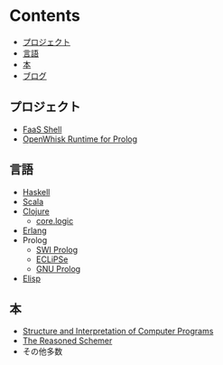 # Contents

- [プロジェクト](#Projects)
- [言語](#Languages)
- [本](#Books)
- [ブログ](./blog)

## プロジェクト

- [FaaS Shell](faasshell/)
- [OpenWhisk Runtime for Prolog](openwhisk-runtime-prolog/)

## 言語

- [Haskell](https://www.haskell.org/hoogle/)
- [Scala](http://docs.scala-lang.org/api/all.html)
- [Clojure](https://clojure.org/api/cheatsheet)
  - [core.logic](https://rawgit.com/dedeibel/clojure-core-logic-cheatsheets/master/out/cheatsheet-use-title-attribute-no-cdocs-summary.html)
- [Erlang](http://erlang.org/doc/)
- Prolog
  - [SWI Prolog](http://www.swi-prolog.org/pldoc/doc_for?object=root)
  - [ECLiPSe](http://eclipseclp.org/doc/)
  - [GNU Prolog](http://www.gprolog.org/manual/html_node/index.html)
- [Elisp](https://www.gnu.org/software/emacs/manual/html_node/elisp/index.html)

## 本

- [Structure and Interpretation of Computer Programs](https://mitpress.mit.edu/sicp/full-text/book/book.html)
- [The Reasoned Schemer](https://mitpress.mit.edu/books/reasoned-schemer)
- その他多数

